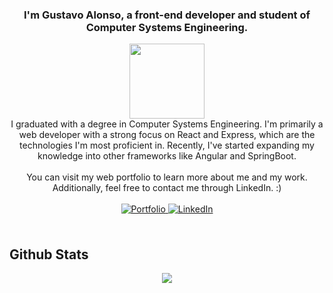 ### <div align="center">I'm Gustavo Alonso, a front-end developer and student of Computer Systems Engineering.</div>  
  
<div align="center">
  <img src="https://i.pinimg.com/originals/40/43/38/404338369637686522f6377974b7b78d.gif" align="center" height="120" width="120" />
</div>  
  
<div align="center">I graduated with a degree in Computer Systems Engineering. I'm primarily a web developer with a strong focus on React and Express, which are the technologies I'm most proficient in. Recently, I've started expanding my knowledge into other frameworks like Angular and SpringBoot.</div>

<br />

<div align="center">
  You can visit my web portfolio to learn more about me and my work. Additionally, feel free to contact me through LinkedIn. :)
</div>

<br />

<div align="center">
  <a href="https://portfolio-guss39.netlify.app/" target="_blank">
    <img src="https://img.shields.io/badge/portfolio-00C853.svg?&style=for-the-badge&logo=google-chrome&logoColor=white" alt="Portfolio" style="margin-bottom: 5px;" />
  </a>

  <a href="https://www.linkedin.com/in/gustavo-alonso-p-66776a286/" target="_blank">
    <img src="https://img.shields.io/badge/linkedin-%231E77B5.svg?&style=for-the-badge&logo=linkedin&logoColor=white" alt="LinkedIn" style="margin-bottom: 5px;" />
  </a>  
</div>
  
<br/>

## Github Stats

<div align="center">
  <img src="https://github-readme-stats.vercel.app/api/top-langs/?username=Gustavoand39&hide_border=true&layout=compact" align="center" />
</div>
